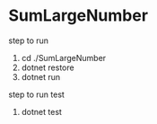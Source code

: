 # SumLargeNumber

step to run
1. cd ./SumLargeNumber
2. dotnet restore
3. dotnet run

step to run test
1. dotnet test
